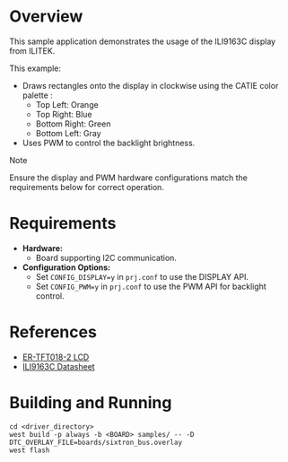 # Overview

This sample application demonstrates the usage of the ILI9163C display from ILITEK.

This example:

- Draws rectangles onto the display in clockwise using the CATIE color palette :
    - Top Left: Orange
    - Top Right: Blue
    - Bottom Right: Green
    - Bottom Left: Gray
- Uses PWM to control the backlight brightness.

> [!NOTE]
> Ensure the display and PWM hardware configurations match the requirements below for correct operation.

# Requirements

- **Hardware:**
    - Board supporting I2C communication.
- **Configuration Options:**
    - Set `CONFIG_DISPLAY=y` in `prj.conf` to use the DISPLAY API.
    - Set `CONFIG_PWM=y` in `prj.conf` to use the PWM API for backlight control.

# References

- [ER-TFT018-2 LCD](https://www.buydisplay.com/download/manual/ER-TFT018-2_Datasheet.pdf)
- [ILI9163C Datasheet](https://www.buydisplay.com/download/ic/ILI9163.pdf)

# Building and Running

```shell
cd <driver_directory>
west build -p always -b <BOARD> samples/ -- -D DTC_OVERLAY_FILE=boards/sixtron_bus.overlay
west flash
```
